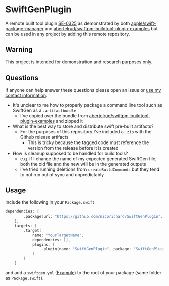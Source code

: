 # SwiftGenPlugin

A remote built tool plugin [SE-0325](https://github.com/apple/swift-evolution/blob/main/proposals/0325-swiftpm-additional-plugin-apis.md) as demonstrated by both [apple/swift-package-manager](https://github.com/apple/swift-package-manager/tree/main/Fixtures/Miscellaneous/Plugins/MyBinaryToolPlugin) and [abertelrud/swiftpm-buildtool-plugin-examples](https://github.com/abertelrud/swiftpm-buildtool-plugin-examples) but can be used in any project by adding this remote repository.

## Warning

This project is intended for demonstration and research purposes only.

## Questions

If anyone can help answer these questions please open an issue or [use my contact information](https://github.com/nicorichard).

- It's unclear to me how to properly package a command line tool such as SwiftGen as a `.artifactbundle`
  - I've copied over the bundle from [abertelrud/swiftpm-buildtool-plugin-examples](https://github.com/abertelrud/swiftpm-buildtool-plugin-examples) and zipped it
- What is the best way to store and distribute swift pre-built artifacts?
  - For the purposes of this repository I've included a `.zip` with the Github release artifacts
    - This is tricky because the tagged code must reference the version from the release before it is created
- How is cleanup supposed to be handled for build tools?
  - e.g. If I change the name of my expected generated SwiftGen file, both the old file and the new will be in the generated outputs
  - I've tried running deletions from `createBuildCommands` but they tend to not run out of sync and unpredictably

## Usage

Include the following in your `Package.swift`

```swift
dependencies: [
        .package(url: "https://github.com/nicorichard/SwiftGenPlugin", exact: "6.5.1")
    ],
    targets: [
        .target(
            name: "YourTargetName",
            dependencies: [],
            plugins: [
                .plugin(name: "SwiftGenPlugin", package: "SwiftGenPlugin")
            ]
        )
    ]
```

and add a `swiftgen.yml` ([Example](swiftgen.yml)) to the root of your package (same folder as `Package.swift`).
